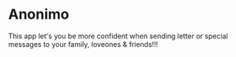 # Anonimo
This app let's you be more confident when sending letter or special messages to your family, loveones &amp; friends!!!

